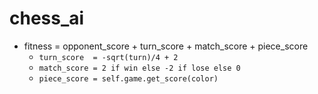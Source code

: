 # chess_ai
* fitness = opponent_score + turn_score + match_score + piece_score
  * `turn_score  = -sqrt(turn)/4 + 2`
  * `match_score = 2 if win else -2 if lose else 0`
  * `piece_score = self.game.get_score(color)`
